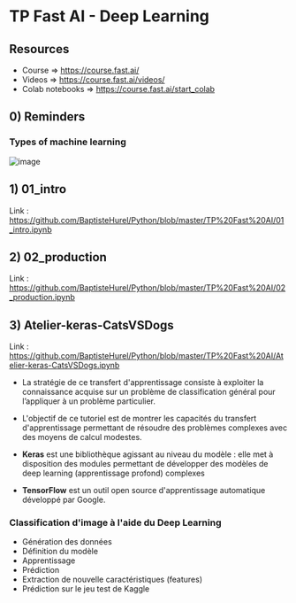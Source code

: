 # TP Fast AI - Deep Learning

## Resources 
- Course => https://course.fast.ai/
- Videos => https://course.fast.ai/videos/
- Colab notebooks => https://course.fast.ai/start_colab

## 0) Reminders
### Types of machine learning
![image](https://user-images.githubusercontent.com/58144828/149974920-2e8115c4-fe15-4a30-945b-1e73b682d6db.png)

## 1) 01_intro
Link : https://github.com/BaptisteHurel/Python/blob/master/TP%20Fast%20AI/01_intro.ipynb

## 2) 02_production
Link : https://github.com/BaptisteHurel/Python/blob/master/TP%20Fast%20AI/02_production.ipynb

## 3) Atelier-keras-CatsVSDogs
Link : https://github.com/BaptisteHurel/Python/blob/master/TP%20Fast%20AI/Atelier-keras-CatsVSDogs.ipynb

- La stratégie de ce transfert d'apprentissage consiste à exploiter la connaissance acquise sur un problème de classification général pour l’appliquer à un problème particulier.
- L'objectif de ce tutoriel est de montrer les capacités du transfert d'apprentissage permettant de résoudre des problèmes complexes avec des moyens de calcul modestes.
  
- **Keras** est une bibliothèque agissant au niveau du modèle : elle met à disposition des modules permettant de développer des modèles de deep learning (apprentissage profond) complexes
- **TensorFlow** est un outil open source d'apprentissage automatique développé par Google.

### Classification d'image à l'aide du Deep Learning
- Génération des données
- Définition du modèle
- Apprentissage
- Prédiction
- Extraction de nouvelle caractéristiques (features)
- Prédiction sur le jeu test de Kaggle

